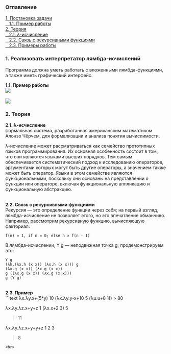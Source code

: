 <h3>Оглавление</h3>
<a href="#one">1. Постановка задачи</a><br>
<a href="#two">&nbsp;&nbsp;&nbsp;1.1. Пример работы</a><br>
<a href="#three">2. Теория</a><br>
<a href="#four">&nbsp;&nbsp;&nbsp;2.1. λ-исчисление</a><br>
<a href="#five">&nbsp;&nbsp;&nbsp;2.2. Связь с рекурсивными функциями</a><br>
<a href="#six">&nbsp;&nbsp;&nbsp;2.3. Примеры работы</a><br>

<h3 id="one">1. Реализовать интерпретатор лямбда-исчислений</h3>
<p>Программа должна уметь работать с вложенными лямбда-функциями, а также иметь графический интерфейс.
</p>

<b id="two">1.1. Пример работы</b> <br>
<img src="https://habrastorage.org/files/31b/ff5/193/31bff5193ad745578bbac8b0dc35ddf2.png" align="center" /> <br> <br>
<img src="https://habrastorage.org/files/10a/d38/4bb/10ad384bb0344db59edbc9fa12c53198.gif"/>
<p></p>

<h3 id="three">2. Теория</h3>
<b id="four">2.1. λ-исчисление</b><br>
формальная система, разработанная американским математиком Алонзо Чёрчем, для формализации и анализа понятия вычислимости.

λ-исчисление может рассматриваться как семейство прототипных языков программирования. Их основная особенность состоит в том, что они являются языками высших порядков. Тем самым обеспечивается систематический подход к исследованию операторов, аргументами которых могут быть другие операторы, а значением также может быть оператор. Языки в этом семействе являются функциональными, поскольку они основаны на представлении о функции или операторе, включая функциональную аппликацию и функциональную абстракцию.

<br>
<b id="five">2.2. Связь с рекурсивными функциями</b> <br>
Рекурсия — это определение функции через себя; на первый взгляд, лямбда-исчисление не позволяет этого, но это впечатление обманчиво. Например, рассмотрим рекурсивную функцию, вычисляющую факториал:

```text
f(n) = 1, if n = 0; else n × f(n - 1)
```

В лямбда-исчислении, Y g — неподвижная точка g; продемонстрируем это:

```text
Y g
(λh.(λx.h (x x)) (λx.h (x x))) g
(λx.g (x x)) (λx.g (x x))
g ((λx.g (x x)) (λx.g (x x)))
g (Y g)
```

<br>
<b id="six">2.3. Пример</b> <br>
```text
λx.λy.x+(5*y) 10 (λx.λy.y-x+10 5 (λu.u+8 1))
> 80

λx.λy.λz.x+y+z 1 (λx.x+2 3) 5
> 11

λx.λy.λz.x+y+y+z 1 2 3
> 8

```
<br>